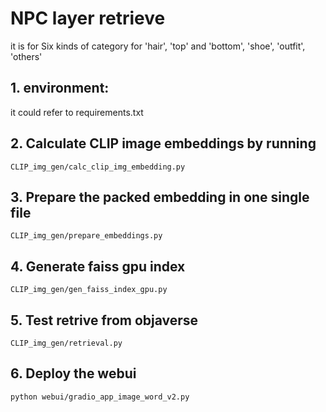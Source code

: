 # NPC layer retrieve 

it is for Six kinds of category for 'hair', 'top' and 'bottom', 'shoe', 'outfit', 'others'

## 1. environment: 

  it could refer to requirements.txt

## 2. Calculate CLIP image embeddings by running

  `CLIP_img_gen/calc_clip_img_embedding.py`

## 3. Prepare the packed embedding in one single file

  `CLIP_img_gen/prepare_embeddings.py`

## 4. Generate faiss gpu index

  `CLIP_img_gen/gen_faiss_index_gpu.py`

## 5. Test retrive from objaverse

  `CLIP_img_gen/retrieval.py`

## 6. Deploy the webui
  
  `python webui/gradio_app_image_word_v2.py`



